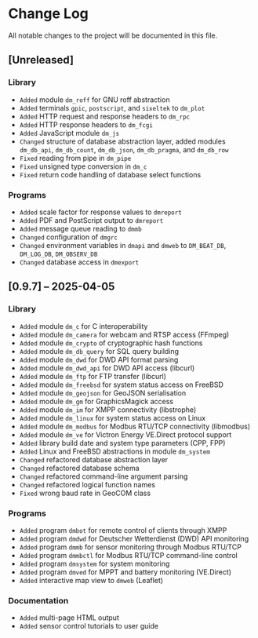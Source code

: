 # Change Log

All notable changes to the project will be documented in this file.

## [Unreleased]

### Library

* `Added` module `dm_roff` for GNU roff abstraction
* `Added` terminals `gpic`, `postscript`, and `sixeltek` to `dm_plot`
* `Added` HTTP request and response headers to `dm_rpc`
* `Added` HTTP response headers to `dm_fcgi`
* `Added` JavaScript module `dm_js`
* `Changed` structure of database abstraction layer, added modules `dm_db_api`,
  `dm_db_count`, `dm_db_json`, `dm_db_pragma`, and `dm_db_row`
* `Fixed` reading from pipe in `dm_pipe`
* `Fixed` unsigned type conversion in `dm_c`
* `Fixed` return code handling of database select functions

### Programs

* `Added` scale factor for response values to `dmreport`
* `Added` PDF and PostScript output to `dmreport`
* `Added` message queue reading to `dmmb`
* `Changed` configuration of `dmgrc`
* `Changed` environment variables in `dmapi` and `dmweb` to `DM_BEAT_DB`,
  `DM_LOG_DB`, `DM_OBSERV_DB`
* `Changed` database access in `dmexport`

## [0.9.7] – 2025-04-05

### Library

* `Added` module `dm_c` for C interoperability
* `Added` module `dm_camera` for webcam and RTSP access (FFmpeg)
* `Added` module `dm_crypto` of cryptographic hash functions
* `Added` module `dm_db_query` for SQL query building
* `Added` module `dm_dwd` for DWD API format parsing
* `Added` module `dm_dwd_api` for DWD API access (libcurl)
* `Added` module `dm_ftp` for FTP transfer (libcurl)
* `Added` module `dm_freebsd` for system status access on FreeBSD
* `Added` module `dm_geojson` for GeoJSON serialisation
* `Added` module `dm_gm` for GraphicsMagick access
* `Added` module `dm_im` for XMPP connectivity (libstrophe)
* `Added` module `dm_linux` for system status access on Linux
* `Added` module `dm_modbus` for Modbus RTU/TCP connectivity (libmodbus)
* `Added` module `dm_ve` for Victron Energy VE.Direct protocol support
* `Added` library build date and system type parameters (CPP, FPP)
* `Added` Linux and FreeBSD abstractions in module `dm_system`
* `Changed` refactored database abstraction layer
* `Changed` refactored database schema
* `Changed` refactored command-line argument parsing
* `Changed` refactored logical function names
* `Fixed` wrong baud rate in GeoCOM class

### Programs

* `Added` program `dmbot` for remote control of clients through XMPP
* `Added` program `dmdwd` for Deutscher Wetterdienst (DWD) API monitoring
* `Added` program `dmmb` for sensor monitoring through Modbus RTU/TCP
* `Added` program `dmmbctl` for Modbus RTU/TCP command-line control
* `Added` program `dmsystem` for system monitoring
* `Added` program `dmved` for MPPT and battery monitoring (VE.Direct)
* `Added` interactive map view to `dmweb` (Leaflet)

### Documentation

* `Added` multi-page HTML output
* `Added` sensor control tutorials to user guide

